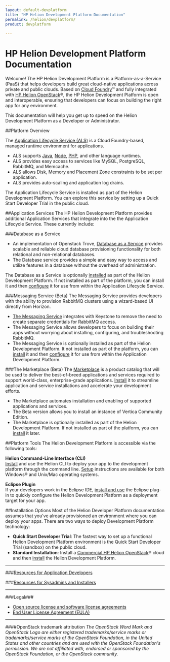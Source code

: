```yaml
---
layout: default-devplatform
title: "HP Helion Development Platform Documentation"
permalink: /helion/devplatform/
product: devplatform

---
```

<!--UNDER REVISION-->

# HP Helion Development Platform Documentation

Welcome! The HP Helion Development Platform is a Platform-as-a-Service (PaaS) that helps developers build great cloud-native applications across private and public clouds.  Based on [Cloud Foundry](http://cloudfoundry.org/index.html)&trade; and fully integrated with [HP Helion OpenStack](https://docs.qa1-stackato.cx.hpcloud.net/helion/openstack/)&reg;, the HP Helion Development Platform is open and interoperable, ensuring that developers can focus on building the right app for any environment.

This documentation will help you get up to speed on the  Helion Development Platform as a Developer or Administrator.

##Platform Overview

The [Application Lifecycle Service (ALS)](/helion/devplatform/install/) is a Cloud Foundry-based, managed runtime environment for applications. 

- ALS supports [Java](/helion/devplatform/appdev/#java/), [Node](/helion/devplatform/appdev/#node/), [PHP](/helion/devplatform/appdev/#php/), and other language runtimes.
- ALS provides easy access to services like MySQL, PostgreSQL, RabbitMQ, and Memcache.
- ALS allows Disk, Memory and Placement Zone constraints to be set per application.
- ALS provides auto-scaling and application log drains.
 
The Application Lifecycle Service is installed as part of the Helion Development Platform. You can explore this service by setting up a Quick Start Developer Trial in the public cloud.

##Application Services
The HP Helion Development Platform provides additional Application Services that integrate into the the Application Lifecycle Service. These currently include:

###Database as a Service 

- An implementation of Openstack Trove, [Database as a Service](/helion/devplatform/connectmessage/) provides scalable and reliable cloud database provisioning functionality for both relational and non-relational databases.  
- The Database service provides a simple and easy way to access and utilize features in a database without the overhead of administration.  

The Database as a Service is optionally [installed](/helion/devplatform/install/#database/) as part of the Helion Development Platform. If not installed as part of the platform, you can install it and then [configure](/helion/devplatform/connectdatabase/#configure/) it for use from within the Application Lifecycle Service.

###Messaging Service (Beta)
The Messaging Service provides developers with the ability to provision RabbitMQ clusters using a wizard-based UI directly from Horizon.

- [The Messaging Service](/helion/devplatform/createmessage/) integrates with Keystone to remove the need to create separate credentials for RabbitMQ access. 
- The Messaging Service allows developers to focus on building their apps without worrying about installing, configuring, and troubleshooting RabbitMQ.
- The Messaging Service is optionally installed as part of the Helion Development Platform. It not installed as part of the platform, you can [install](/helion/devplatform/install/#message/) it and then [configure](/helion/devplatform/createmessage/) it for use from within the Application Development Platform.

###The Marketplace (Beta)
The [Marketplace](/helion/devplatform/marketplace/) is a product catalog that will be used to deliver the best-of-breed applications and services required to support world-class, enterprise-grade applications. [Install](/helion/devplatform/install/#marketplace/) it to streamline application and service installations and accelerate your development efforts.

- The Marketplace automates installation and enabling of supported applications and services.
- The Beta version allows you to install an instance of Vertica Community Edition.
- The Marketplace is optionally installed as part of the Helion Development Platform. If not installed as part of the platform, you can [install](/helion/devplatform/install/#marketplace/) it later. 

##Platform Tools
The Helion Development Platform is accessible via the following tools: 

**Helion Command-Line Interface (CLI)**<br>
[Install](/als/v1/user/client/) and use the Helion CLI to deploy your app to the development platform through the command line. [Setup](/als/v1/user/client/#helion-client-setup/) instructions are available for both Windows&reg; and Unix/Mac operating systems.

**Eclipse Plugin**<br>
 If your developers work in the Eclipse IDE, [install and use](/helion/devplatform/eclipse/) the Eclipse plug-in to quickly configure the Helion Development Platform as a deployment target for your app. 

##Installation Options
Most of the Helion Developer Platform documentation assumes that you've already provisioned an environment where you can deploy your apps. There are two ways to deploy Development Platform technology:
 
- **Quick Start Developer Trial**: The fastest way to set up a functional Helion Development Platform environment is the Quick Start Developer Trial (sandbox) on the public cloud.
- **Standard Installation**: Install a [Commercial HP Helion OpenStack](/helion/openstack/install/overview/)&reg; cloud and then [install](/helion/devplatform/install/) the Helion Development Platform. 

----------


###[Resources for Application Developers](/helion/devplatform/appdev/)
  
###[Resources for Sysadmins and Installers](/helion/devplatform/sysadmin/)
  
<!--### [Resources for OpenStack Integration, Extension, and Service Development](/helion/devplatform/servicedev/) -->


----------

###Legal###
* [Open source license and software license agreements](/helion/openstack/3rd-party-license-agreements/)
* [End User License Agreement (EULA)](/helion/openstack/eula/)

----
####OpenStack trademark attribution
*The OpenStack Word Mark and OpenStack Logo are either registered trademarks/service marks or trademarks/service marks of the OpenStack Foundation, in the United States and other countries and are used with the OpenStack Foundation's permission. We are not affiliated with, endorsed or sponsored by the OpenStack Foundation, or the OpenStack community.*
 

